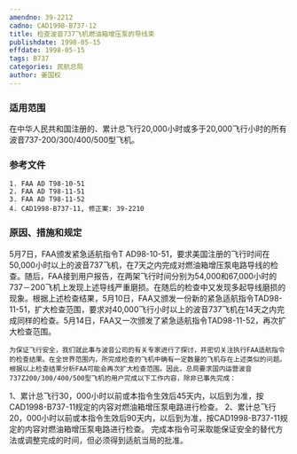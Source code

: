 ```yaml
---
amendno: 39-2212
cadno: CAD1998-B737-12
title: 检查波音737飞机燃油箱增压泵的导线束
publishdate: 1998-05-15
effdate: 1998-05-15
tags: B737
categories: 民航总局
author: 姜国权
---
```


### 适用范围 
在中华人民共和国注册的、累计总飞行20,000小时或多于20,000飞行小时的所有波音737-200/300/400/500型飞机。

<!--more-->
### 参考文件
    1. FAA AD T98-10-51 
    2. FAA AD T98-11-51 
    3. FAA AD T98-11-52 
    4. CAD1998-B737-11, 修正案: 39-2210 

### 原因、措施和规定 
5月7日，FAA颁发紧急适航指令T AD98-10-51，要求美国注册的飞行时间在50,000小时以上的波音737飞机，在7天之内完成对燃油箱增压泵电路导线的检查。随后，FAA接到用户报告，在两架飞行时间分别为54,000和67,000小时的737－200飞机上发现上述导线严重磨损。在随后的检查中又发现多起导线磨损的现象。根据上述检查结果，5月10日，FAA又颁发一份新的紧急适航指令TAD98-11-51，扩大检查范围，要求对40,000飞行小时以上的波音737飞机在14天之内完成同样的检查。5月14日，FAA又一次颁发了紧急适航指令TAD98-11-52，再次扩大检查范围。 
  
    为保证飞行安全，我们就此事与波音公司的有关专家进行了探讨，并密切关注执行FAA适航指令的检查结果。在全世界范围内，所完成检查的飞机中确有一定数量的飞机存在上述类似的问题。根据以上检查结果分析FAA可能会再次扩大检查范围。因此，总局要求国内运营波音 737Z200/300/400/500型飞机的用户完成以下工作内容，除非已事先完成： 
1、累计总飞行30，000小时以前或本指令生效后45天内，以后到为准，按CAD1998-B737-11规定的内容对燃油箱增压泵电路进行检查。 2、累计总飞行20，000小时以前或本指令生效后90天内，以后到为准，按CAD1998-B737-11规定的内容对燃油箱增压泵电路进行检查。    完成本指令可采取能保证安全的替代方法或调整完成的时间，但必须得到适航当局的批准。
